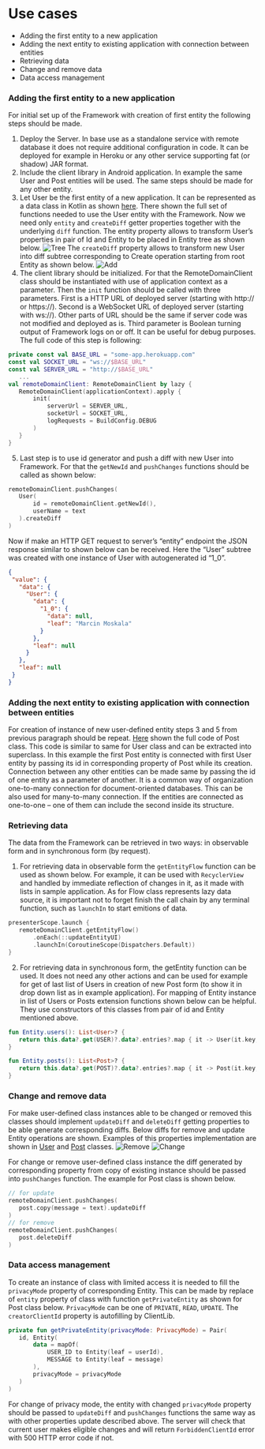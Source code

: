 # Use cases
- Adding the first entity to a new application
- Adding the next entity to existing application with connection between entities
- Retrieving data
- Change and remove data
- Data access management
### Adding the first entity to a new application
For initial set up of the Framework with creation of first entity the following steps should be made.
1) Deploy the Server. In base use as a standalone service with remote database it does not require additional configuration in code. It can be deployed for example in Heroku or any other service supporting fat (or shadow) JAR format.
2) Include the client library in Android application.
In example the same User and Post entities will be used. The same steps should be made for any other entity.
3) Let User be the first entity of a new application. It can be represented as a data class in Kotlin as shown [here](../app/src/main/java/ru/beryukhov/remote_domain/domain/User.kt). There shown the full set of functions needed to use the User entity with the Framework. Now we need only `entity` and `createDiff` getter properties together with the underlying `diff` function. 
The entity property allows to transform User’s properties in pair of Id and Entity to be placed in Entity tree as shown below.
![Tree](tree.png)
The `createDiff` property allows to transform new User into diff subtree corresponding to Create operation starting from root Entity as shown below.
![Add](add.png)
4) The client library should be initialized. For that the RemoteDomainClient class should be instantiated with use of application context as a parameter. Then the `init` function should be called with three parameters. First is a HTTP URL of deployed server (starting with http:// or https://). Second is a WebSocket URL of deployed server (starting with ws://). Other parts of URL should be the same if server code was not modified and deployed as is. Third parameter is Boolean turning output of Framework logs on or off. It can be useful for debug purposes. The full code of this step is following:
``` kotlin
private const val BASE_URL = "some-app.herokuapp.com"
const val SOCKET_URL = "ws://$BASE_URL"
const val SERVER_URL = "http://$BASE_URL"
   ...
val remoteDomainClient: RemoteDomainClient by lazy {
   RemoteDomainClient(applicationContext).apply {
       init(
           serverUrl = SERVER_URL,
           socketUrl = SOCKET_URL,
           logRequests = BuildConfig.DEBUG
       )
   }
}
```
5) Last step is to use id generator and push a diff with new User into Framework. For that the `getNewId` and `pushChanges` functions should be called as shown below:
``` kotlin
remoteDomainClient.pushChanges(
   User(
       id = remoteDomainClient.getNewId(),
       userName = text
   ).createDiff
)
```
Now if make an HTTP GET request to server’s “entity” endpoint the JSON response similar to shown below can be received. Here the “User” subtree was created with one instance of User with autogenerated id “1_0”.
``` json
{
 "value": {
   "data": {
     "User": {
       "data": {
         "1_0": {
           "data": null,
           "leaf": "Marcin Moskala"
         }
       },
       "leaf": null
     }
   },
   "leaf": null
 }
}
```

### Adding the next entity to existing application with connection between entities
For creation of instance of new user-defined entity steps 3 and 5 from previous paragraph should be repeat. [Here](../app/src/main/java/ru/beryukhov/remote_domain/domain/Post.kt) shown the full code of Post class. This code is similar to same for User class and can be extracted into superclass.
In this example the first Post entity is connected with first User entity by passing its id in corresponding property of Post while its creation. Connection between any other entities can be made same by passing the id of one entity as a parameter of another. It is a common way of organization one-to-many connection for document-oriented databases. This can be also used for many-to-many connection. If the entities are connected as one-to-one – one of them can include the second inside its structure.

### Retrieving data
The data from the Framework can be retrieved in two ways: in observable form and in synchronous form (by request).
1) For retrieving data in observable form the `getEntityFlow` function can be used as shown below. For example, it can be used with `RecyclerView` and handled by immediate reflection of changes in it, as it made with lists in sample application. As for Flow class represents lazy data source, it is important not to forget finish the call chain by any terminal function, such as `launchIn` to start emitions of data. 
``` kotlin
presenterScope.launch {
   remoteDomainClient.getEntityFlow()
       .onEach(::updateEntityUI)
       .launchIn(CoroutineScope(Dispatchers.Default))
}
```
2) For retrieving data in synchronous form, the getEntity function can be used. It does not need any other actions and can be used for example for get of last list of Users in creation of new Post form (to show it in drop down list as in example application).
For mapping of Entity instance in list of Users or Posts extension functions shown below can be helpful. They use constructors of this classes from pair of id and Entity mentioned above.
``` kotlin
fun Entity.users(): List<User>? {
   return this.data?.get(USER)?.data?.entries?.map { it -> User(it.key, it.value!!) }
}

fun Entity.posts(): List<Post>? {
   return this.data?.get(POST)?.data?.entries?.map { it -> Post(it.key, it.value!!) }
}
```

### Change and remove data
For make user-defined class instances able to be changed or removed this classes should implement `updateDiff` and `deleteDiff` getting properties to be able generate corresponding diffs. Below  diffs for remove and update Entity operations are shown. Examples of this properties implementation are shown in [User](User.kt) and [Post](Post.kt) classes.
![Remove](remove.png)
![Change](update.png)

For change or remove user-defined class instance the diff generated by corresponding property from copy of existing instance should be passed into `pushChanges` function. The example for Post class is shown below.
``` kotlin
// for update
remoteDomainClient.pushChanges(
   post.copy(message = text).updateDiff
)
// for remove
remoteDomainClient.pushChanges(
   post.deleteDiff
)
```

### Data access management
To create an instance of class with limited access it is needed to fill the `privacyMode` property of corresponding Entity. This can be made by replace of `entity` property of class with function `getPrivateEntity` as shown for Post class below. `PrivacyMode` can be one of `PRIVATE`, `READ`, `UPDATE`. The `creatorClientId` property is autofilling by ClientLib.
``` kotlin
private fun getPrivateEntity(privacyMode: PrivacyMode) = Pair(
   id, Entity(
       data = mapOf(
           USER_ID to Entity(leaf = userId),
           MESSAGE to Entity(leaf = message)
       ),
       privacyMode = privacyMode
   )
)
```
 For change of privacy mode, the entity with changed `privacyMode` property should be passed to `updateDiff` and `pushChanges` functions the same way as with other properties update described above. The server will check that current user makes eligible changes and will return `ForbiddenClientId` error with 500 HTTP error code if not.


    